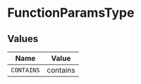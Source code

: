 # FunctionParamsType


## Values

| Name       | Value      |
| ---------- | ---------- |
| `CONTAINS` | contains   |